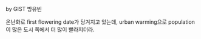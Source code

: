 by GIST 방유빈

온난화로 first flowering date가 당겨지고 있는데, urban warming으로 population이 많은 도시 쪽에서 더 많이 빨라지더라.

